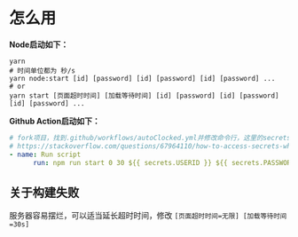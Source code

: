 # 怎么用

**Node启动如下：**  
```shell
yarn
# 时间单位都为 秒/s
yarn node:start [id] [password] [id] [password] [id] [password] ...
# or
yarn start [页面超时时间] [加载等待时间] [id] [password] [id] [password] [id] [password] ...
```

**Github Action启动如下：**
```yaml
# fork项目，找到.github/workflows/autoClocked.yml并修改命令行，这里的secrets配置不懂可以看下面的网址
# https://stackoverflow.com/questions/67964110/how-to-access-secrets-when-using-flutter-web-with-github-actions/67998780#67998780
- name: Run script
      run: npm run start 0 30 ${{ secrets.USERID }} ${{ secrets.PASSWORD }}
```

## 关于构建失败
服务器容易摆烂，可以适当延长超时时间，修改 `[页面超时时间=无限] [加载等待时间=30s]` 